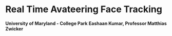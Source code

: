 # Real Time Avateering Face Tracking
**University of Maryland - College Park** 
**Eashaan Kumar, Professor Matthias Zwicker** <br />
